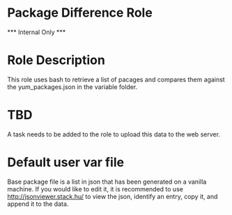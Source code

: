 # Package Difference Role
*** Internal Only ***

Role Description
===========
This role uses bash to retrieve a list of pacages and compares them against the yum_packages.json in the variable folder.



TBD
===========
A task needs to be added to the role to upload this data to the web server.

Default user var file
===========
Base package file is a list in json that has been generated on a vanilla machine.
If you would like to edit it, it is recommended to use http://jsonviewer.stack.hu/ to view the json, identify an entry, copy it, and append it to the data. 
